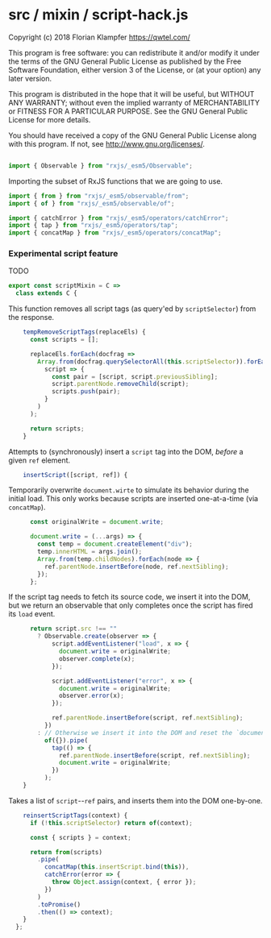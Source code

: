 # src / mixin / script-hack.js
Copyright (c) 2018 Florian Klampfer <https://qwtel.com/>

This program is free software: you can redistribute it and/or modify
it under the terms of the GNU General Public License as published by
the Free Software Foundation, either version 3 of the License, or
(at your option) any later version.

This program is distributed in the hope that it will be useful,
but WITHOUT ANY WARRANTY; without even the implied warranty of
MERCHANTABILITY or FITNESS FOR A PARTICULAR PURPOSE.  See the
GNU General Public License for more details.

You should have received a copy of the GNU General Public License
along with this program.  If not, see <http://www.gnu.org/licenses/>.


```js

import { Observable } from "rxjs/_esm5/Observable";
```

Importing the subset of RxJS functions that we are going to use.


```js
import { from } from "rxjs/_esm5/observable/from";
import { of } from "rxjs/_esm5/observable/of";

import { catchError } from "rxjs/_esm5/operators/catchError";
import { tap } from "rxjs/_esm5/operators/tap";
import { concatMap } from "rxjs/_esm5/operators/concatMap";
```

### Experimental script feature
TODO


```js
export const scriptMixin = C =>
  class extends C {
```

This function removes all script tags (as query'ed by `scriptSelector`) from the response.


```js
    tempRemoveScriptTags(replaceEls) {
      const scripts = [];

      replaceEls.forEach(docfrag =>
        Array.from(docfrag.querySelectorAll(this.scriptSelector)).forEach(
          script => {
            const pair = [script, script.previousSibling];
            script.parentNode.removeChild(script);
            scripts.push(pair);
          }
        )
      );

      return scripts;
    }
```

Attempts to (synchronously) insert a `script` tag into the DOM, *before* a given `ref` element.


```js
    insertScript([script, ref]) {
```

Temporarily overwrite `document.wirte` to simulate its behavior during the initial load.
This only works because scripts are inserted one-at-a-time (via `concatMap`).


```js
      const originalWrite = document.write;

      document.write = (...args) => {
        const temp = document.createElement("div");
        temp.innerHTML = args.join();
        Array.from(temp.childNodes).forEach(node => {
          ref.parentNode.insertBefore(node, ref.nextSibling);
        });
      };
```

If the script tag needs to fetch its source code, we insert it into the DOM,
but we return an observable that only completes once the script has fired its `load` event.


```js
      return script.src !== ""
        ? Observable.create(observer => {
            script.addEventListener("load", x => {
              document.write = originalWrite;
              observer.complete(x);
            });

            script.addEventListener("error", x => {
              document.write = originalWrite;
              observer.error(x);
            });

            ref.parentNode.insertBefore(script, ref.nextSibling);
          })
        : // Otherwise we insert it into the DOM and reset the `document.write` function.
          of({}).pipe(
            tap(() => {
              ref.parentNode.insertBefore(script, ref.nextSibling);
              document.write = originalWrite;
            })
          );
    }
```

Takes a list of `script`--`ref` pairs, and inserts them into the DOM one-by-one.


```js
    reinsertScriptTags(context) {
      if (!this.scriptSelector) return of(context);

      const { scripts } = context;

      return from(scripts)
        .pipe(
          concatMap(this.insertScript.bind(this)),
          catchError(error => {
            throw Object.assign(context, { error });
          })
        )
        .toPromise()
        .then(() => context);
    }
  };
```


